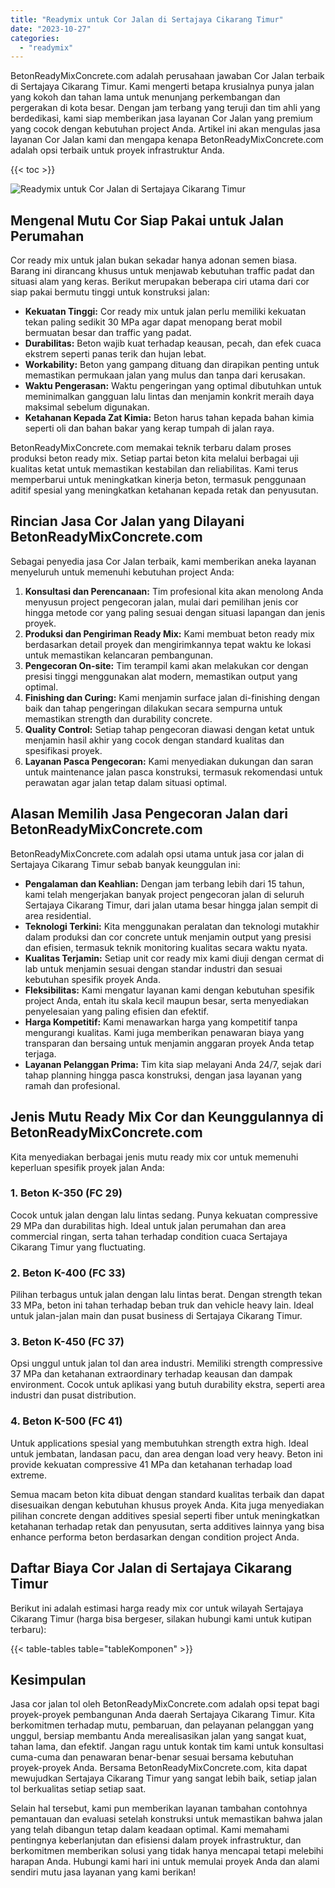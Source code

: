 ```yaml
---
title: "Readymix untuk Cor Jalan di Sertajaya Cikarang Timur"
date: "2023-10-27"
categories: 
  - "readymix"
---
```


BetonReadyMixConcrete.com adalah perusahaan jawaban Cor Jalan terbaik di Sertajaya Cikarang Timur. Kami mengerti betapa krusialnya punya jalan yang kokoh dan tahan lama untuk menunjang perkembangan dan pergerakan di kota besar. Dengan jam terbang yang teruji dan tim ahli yang berdedikasi, kami siap memberikan jasa layanan Cor Jalan yang premium yang cocok dengan kebutuhan project Anda. Artikel ini akan mengulas jasa layanan Cor Jalan kami dan mengapa kenapa BetonReadyMixConcrete.com adalah opsi terbaik untuk proyek infrastruktur Anda.

{{< toc >}}

![Readymix untuk Cor Jalan di Sertajaya Cikarang Timur](https://betoncor8.github.io/cor/harga-beton-readymix-concrete%20(29).png)

## Mengenal Mutu Cor Siap Pakai untuk Jalan Perumahan

Cor ready mix untuk jalan bukan sekadar hanya adonan semen biasa. Barang ini dirancang khusus untuk menjawab kebutuhan traffic padat dan situasi alam yang keras. Berikut merupakan beberapa ciri utama dari cor siap pakai bermutu tinggi untuk konstruksi jalan:

- **Kekuatan Tinggi:** Cor ready mix untuk jalan perlu memiliki kekuatan tekan paling sedikit 30 MPa agar dapat menopang berat mobil bermuatan besar dan traffic yang padat.
- **Durabilitas:** Beton wajib kuat terhadap keausan, pecah, dan efek cuaca ekstrem seperti panas terik dan hujan lebat.
- **Workability:** Beton yang gampang dituang dan dirapikan penting untuk memastikan permukaan jalan yang mulus dan tanpa dari kerusakan.
- **Waktu Pengerasan:** Waktu pengeringan yang optimal dibutuhkan untuk meminimalkan gangguan lalu lintas dan menjamin konkrit meraih daya maksimal sebelum digunakan.
- **Ketahanan Kepada Zat Kimia:** Beton harus tahan kepada bahan kimia seperti oli dan bahan bakar yang kerap tumpah di jalan raya.

BetonReadyMixConcrete.com memakai teknik terbaru dalam proses produksi beton ready mix. Setiap partai beton kita melalui berbagai uji kualitas ketat untuk memastikan kestabilan dan reliabilitas. Kami terus memperbarui untuk meningkatkan kinerja beton, termasuk penggunaan aditif spesial yang meningkatkan ketahanan kepada retak dan penyusutan.

## Rincian Jasa Cor Jalan yang Dilayani BetonReadyMixConcrete.com

Sebagai penyedia jasa Cor Jalan terbaik, kami memberikan aneka layanan menyeluruh untuk memenuhi kebutuhan project Anda:

1. **Konsultasi dan Perencanaan:** Tim profesional kita akan menolong Anda menyusun project pengecoran jalan, mulai dari pemilihan jenis cor hingga metode cor yang paling sesuai dengan situasi lapangan dan jenis proyek.
2. **Produksi dan Pengiriman Ready Mix:** Kami membuat beton ready mix berdasarkan detail proyek dan mengirimkannya tepat waktu ke lokasi untuk memastikan kelancaran pembangunan.
3. **Pengecoran On-site:** Tim terampil kami akan melakukan cor dengan presisi tinggi menggunakan alat modern, memastikan output yang optimal.
4. **Finishing dan Curing:** Kami menjamin surface jalan di-finishing dengan baik dan tahap pengeringan dilakukan secara sempurna untuk memastikan strength dan durability concrete.
5. **Quality Control:** Setiap tahap pengecoran diawasi dengan ketat untuk menjamin hasil akhir yang cocok dengan standard kualitas dan spesifikasi proyek.
6. **Layanan Pasca Pengecoran:** Kami menyediakan dukungan dan saran untuk maintenance jalan pasca konstruksi, termasuk rekomendasi untuk perawatan agar jalan tetap dalam situasi optimal.

## Alasan Memilih Jasa Pengecoran Jalan dari BetonReadyMixConcrete.com

BetonReadyMixConcrete.com adalah opsi utama untuk jasa cor jalan di Sertajaya Cikarang Timur sebab banyak keunggulan ini:

- **Pengalaman dan Keahlian:** Dengan jam terbang lebih dari 15 tahun, kami telah mengerjakan banyak project pengecoran jalan di seluruh Sertajaya Cikarang Timur, dari jalan utama besar hingga jalan sempit di area residential.
- **Teknologi Terkini:** Kita menggunakan peralatan dan teknologi mutakhir dalam produksi dan cor concrete untuk menjamin output yang presisi dan efisien, termasuk teknik monitoring kualitas secara waktu nyata.
- **Kualitas Terjamin:** Setiap unit cor ready mix kami diuji dengan cermat di lab untuk menjamin sesuai dengan standar industri dan sesuai kebutuhan spesifik proyek Anda.
- **Fleksibilitas:** Kami mengatur layanan kami dengan kebutuhan spesifik project Anda, entah itu skala kecil maupun besar, serta menyediakan penyelesaian yang paling efisien dan efektif.
- **Harga Kompetitif:** Kami menawarkan harga yang kompetitif tanpa mengurangi kualitas. Kami juga memberikan penawaran biaya yang transparan dan bersaing untuk menjamin anggaran proyek Anda tetap terjaga.
- **Layanan Pelanggan Prima:** Tim kita siap melayani Anda 24/7, sejak dari tahap planning hingga pasca konstruksi, dengan jasa layanan yang ramah dan profesional.

## Jenis Mutu Ready Mix Cor dan Keunggulannya di BetonReadyMixConcrete.com

Kita menyediakan berbagai jenis mutu ready mix cor untuk memenuhi keperluan spesifik proyek jalan Anda:

### 1\. Beton K-350 (FC 29)

Cocok untuk jalan dengan lalu lintas sedang. Punya kekuatan compressive 29 MPa dan durabilitas high. Ideal untuk jalan perumahan dan area commercial ringan, serta tahan terhadap condition cuaca Sertajaya Cikarang Timur yang fluctuating.

### 2\. Beton K-400 (FC 33)

Pilihan terbagus untuk jalan dengan lalu lintas berat. Dengan strength tekan 33 MPa, beton ini tahan terhadap beban truk dan vehicle heavy lain. Ideal untuk jalan-jalan main dan pusat business di Sertajaya Cikarang Timur.

### 3\. Beton K-450 (FC 37)

Opsi unggul untuk jalan tol dan area industri. Memiliki strength compressive 37 MPa dan ketahanan extraordinary terhadap keausan dan dampak environment. Cocok untuk aplikasi yang butuh durability ekstra, seperti area industri dan pusat distribution.

### 4\. Beton K-500 (FC 41)

Untuk applications spesial yang membutuhkan strength extra high. Ideal untuk jembatan, landasan pacu, dan area dengan load very heavy. Beton ini provide kekuatan compressive 41 MPa dan ketahanan terhadap load extreme.

Semua macam beton kita dibuat dengan standard kualitas terbaik dan dapat disesuaikan dengan kebutuhan khusus proyek Anda. Kita juga menyediakan pilihan concrete dengan additives spesial seperti fiber untuk meningkatkan ketahanan terhadap retak dan penyusutan, serta additives lainnya yang bisa enhance performa beton berdasarkan dengan condition project Anda.

## Daftar Biaya Cor Jalan di Sertajaya Cikarang Timur

Berikut ini adalah estimasi harga ready mix cor untuk wilayah Sertajaya Cikarang Timur (harga bisa bergeser, silakan hubungi kami untuk kutipan terbaru):

{{< table-tables table="tableKomponen" >}}

## Kesimpulan

Jasa cor jalan tol oleh BetonReadyMixConcrete.com adalah opsi tepat bagi proyek-proyek pembangunan Anda daerah Sertajaya Cikarang Timur. Kita berkomitmen terhadap mutu, pembaruan, dan pelayanan pelanggan yang unggul, bersiap membantu Anda merealisasikan jalan yang sangat kuat, tahan lama, dan efektif. Jangan ragu untuk kontak tim kami untuk konsultasi cuma-cuma dan penawaran benar-benar sesuai bersama kebutuhan proyek-proyek Anda. Bersama BetonReadyMixConcrete.com, kita dapat mewujudkan Sertajaya Cikarang Timur yang sangat lebih baik, setiap jalan tol berkualitas setiap setiap saat.

Selain hal tersebut, kami pun memberikan layanan tambahan contohnya pemantauan dan evaluasi setelah konstruksi untuk memastikan bahwa jalan yang telah dibangun tetap dalam keadaan optimal. Kami memahami pentingnya keberlanjutan dan efisiensi dalam proyek infrastruktur, dan berkomitmen memberikan solusi yang tidak hanya mencapai tetapi melebihi harapan Anda. Hubungi kami hari ini untuk memulai proyek Anda dan alami sendiri mutu jasa layanan yang kami berikan!
